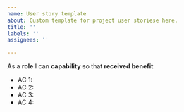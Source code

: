 ```yaml
---
name: User story template
about: Custom template for project user storiese here.
title: ''
labels: ''
assignees: ''

---
```


As a **role** I can **capability** so that **received benefit**

- AC 1:
- AC 2:
- AC 3:
- AC 4:
